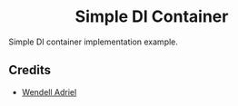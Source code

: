 <div align="center">
    <h1>Simple DI Container</h1>
</div>

Simple DI container implementation example.

## Credits

- [Wendell Adriel](https://github.com/WendellAdriel)
